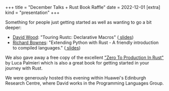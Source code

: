 +++
title = "December Talks + Rust Book Raffle"
date = 2022-12-01
[extra]
kind = "presentation"
+++

<p>
Something for people just getting started as well as
wanting to go a bit deeper:
</p>
<ul>
<li>
    <a href="https://davidtw.co/"
    ><i class="fa-solid fa-person"></i> David Wood</a
    >: "Touring Rustc: Declarative Macros" (<a
    href="assets/meetups/20221201/slides/2022-11-meetup-decl-macro.pdf"
    >
    <i class="fa-solid fa-person-chalkboard"></i>
    slides</a
    >)
</li>
<li>
    <a
    href="https://www.linkedin.com/in/richard-bownes-5178a4100/"
    ><i class="fa-solid fa-person"></i> Richard Bownes</a
    >: "Extending Python with Rust - A friendly introduction
    to compiled languages." (<a
    href="assets/meetups/20221201/slides/rustmeetup.pdf"
    >
    <i class="fa-solid fa-person-chalkboard"></i>
    slides</a
    >)
</li>
</ul>

<p>
We also gave away a free copy of the excellent
<a href="https://www.amazon.co.uk/gp/product/B0BHLDMFDQ"
    >"Zero To Production In Rust"</a
>
by Luca Palmieri which is also a great book for getting
started in your journey with Rust.
</p>

<p>
We were generously hosted this evening within Huawei's
Edinburgh Research Centre, where David works in the
Programming Languages Group.
</p>
